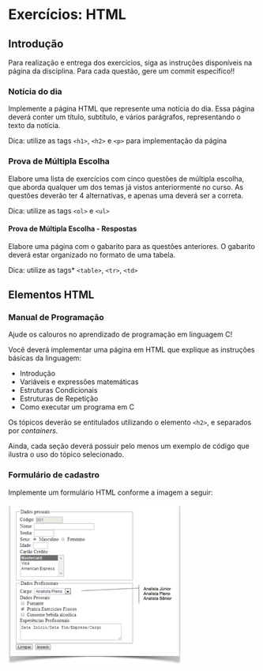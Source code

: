 # Exercícios: HTML

## Introdução

Para realização e entrega dos exercícios, siga as instruções disponíveis na página da disciplina. Para cada questão, gere um commit específico!!

### Notícia do dia

Implemente a página HTML que represente uma notícia do dia. Essa página deverá conter um título, subtítulo, e vários parágrafos, representando o texto da notícia.

Dica: utilize as tags `<h1>`, `<h2>` e `<p>` para implementação da página

### Prova de Múltipla Escolha

Elabore uma lista de exercícios com cinco questões de múltipla escolha, que aborda qualquer um dos temas já vistos anteriormente no curso. As questões deverão ter 4 alternativas, e apenas uma deverá ser a correta.

Dica: utilize as tags `<ol>` e `<ul>`


#### Prova de Múltipla Escolha - Respostas

Elabore uma página com o gabarito para as questões anteriores. O gabarito deverá estar organizado no formato de uma tabela.

Dica: utilize as tags* `<table>`, `<tr>`, `<td>`

## Elementos HTML

### Manual de Programação

Ajude os calouros no aprendizado de programação em linguagem C!

Você deverá implementar uma página em HTML que explique as instruções básicas da linguagem:

* Introdução 
* Variáveis e expressões matemáticas
* Estruturas Condicionais
* Estruturas de Repetição
* Como executar um programa em C

Os tópicos deverão se entitulados utilizando o elemento `<h2>`, e separados por *containers*.

Ainda, cada seção deverá possuir pelo menos um exemplo de código que ilustra o uso do tópico selecionado. 

### Formulário de cadastro

Implemente um formulário HTML conforme a imagem a seguir:

![Formulário](form.png)